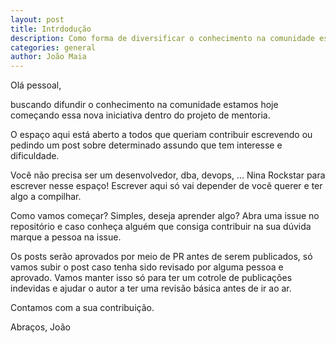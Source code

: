 ```yaml
---
layout: post
title: Intrdodução
description: Como forma de diversificar o conhecimento na comunidade estamos criando esse novo espaço para todos.
categories: general
author: João Maia
---
```


Olá pessoal,

buscando difundir o conhecimento na comunidade estamos hoje começando essa nova iniciativa dentro do projeto de mentoria.

O espaço aqui está aberto a todos que queriam contribuir escrevendo ou pedindo um post sobre determinado assundo que tem interesse e dificuldade.

Você não precisa ser um desenvolvedor, dba, devops, ... Nina Rockstar para escrever nesse espaço! Escrever aqui só vai depender de você querer e ter algo a compilhar.

Como vamos começar? Simples, deseja aprender algo? Abra uma issue no repositório e caso conheça alguém que consiga contribuir na sua dúvida marque a pessoa na issue.

Os posts serão aprovados por meio de PR antes de serem publicados, só vamos subir o post caso tenha sido revisado por alguma pessoa e aprovado. Vamos manter isso só para ter um cotrole de publicações indevidas e ajudar o autor a ter uma revisão básica antes de ir ao ar.

Contamos com a sua contribuição.

Abraços, João
